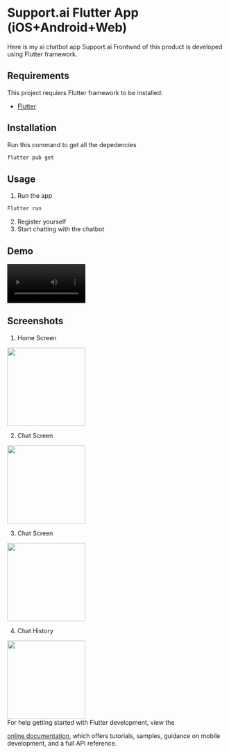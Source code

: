 # Support.ai Flutter App (iOS+Android+Web)

Here is my ai chatbot app Support.ai Frontwnd of this product is developed using Flutter framework.
## Requirements

This project requiers Flutter framework to be installed:

- [Flutter](https://flutter.dev)

<!-- ## Getting Started -->


## Installation

Run this command to get all the depedencies 

```bash
flutter pub get
```

## Usage

1.  Run the app
```bash
Flutter run 
```

2. Register yourself
3. Start chatting with the chatbot



## Demo


<video src='https://res.cloudinary.com/dvk7m4iik/video/upload/v1717136498/supportU/wnxcfvrezcop0nfymlj9.mp4' width=180></video>

## Screenshots

1. Home Screen

<img src='https://res.cloudinary.com/dvk7m4iik/image/upload/v1717136217/supportU/csxqurmjgf8qztfto8ek.png' width=180/>


2. Chat Screen

<img src='https://res.cloudinary.com/dvk7m4iik/image/upload/v1717136223/supportU/kadqroy5lswnnacqtiju.png' width=180/>


3. Chat Screen

<img src='https://res.cloudinary.com/dvk7m4iik/image/upload/v1717136222/supportU/ylzto9nxzlbuqgen4ofy.png' width=180/>


4. Chat History

<img src='https://res.cloudinary.com/dvk7m4iik/image/upload/v1717136221/supportU/ouhvpee1vxesikunr48w.png' width=180/>


<br>
For help getting started with Flutter development, view the







[online documentation](https://docs.flutter.dev/), which offers tutorials,
samples, guidance on mobile development, and a full API reference.
